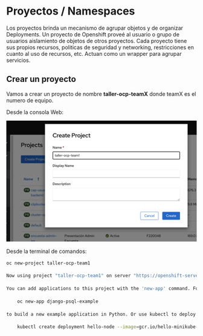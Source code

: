 # Proyectos / Namespaces

Los proyectos brinda un mecanismo de agrupar objetos y de organizar Deployments. Un proyecto de Openshift proveé al usuario o grupo de usuarios aislamiento de objetos de otros proyectos. 
Cada proyecto tiene sus propios recursos, politicas de seguridad y networking, restricciones en cuanto al uso de recursos, etc. Actuan como un wrapper para agrupar servicios.

## Crear un proyecto

Vamos a crear un proyecto de nombre **taller-ocp-teamX** donde teamX es el numero de equipo.  

Desde la consola Web:  

![Crear proyecto](../images/crear-proyecto.png)  

Desde la terminal de comandos:

```bash
oc new-project taller-ocp-team1

Now using project "taller-ocp-team1" on server "https://openshift-server:port".

You can add applications to this project with the 'new-app' command. For example, try:

    oc new-app django-psql-example

to build a new example application in Python. Or use kubectl to deploy a simple Kubernetes application:

    kubectl create deployment hello-node --image=gcr.io/hello-minikube-zero-install/hello-node

````


